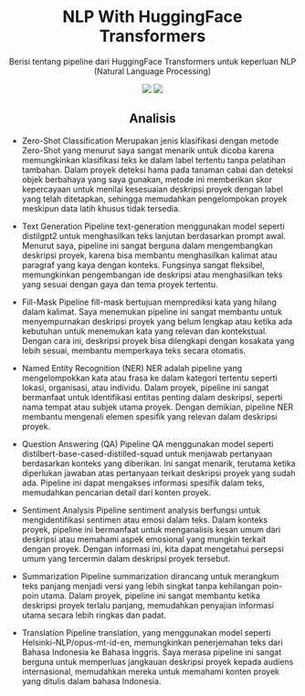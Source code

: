 <h1 align="center"> NLP With HuggingFace Transformers </h1>
<p align="center"> Berisi tentang pipeline dari HuggingFace Transformers untuk keperluan NLP (Natural Language Processing)</p>

<div align="center">

<img src="https://img.shields.io/badge/python-3670A0?style=for-the-badge&logo=python&logoColor=ffdd54">
<img src="https://img.shields.io/badge/jupyter-%23FA0F00.svg?style=for-the-badge&logo=jupyter&logoColor=white">

</div>

<h2 align="center"> Analisis </h2> 

- Zero-Shot Classification
Merupakan jenis klasifikasi dengan metode Zero-Shot yang menurut saya sangat menarik untuk dicoba karena memungkinkan klasifikasi teks ke dalam label tertentu tanpa pelatihan tambahan. Dalam proyek deteksi hama pada tanaman cabai dan deteksi objek berbahaya yang saya gunakan, metode ini memberikan skor kepercayaan untuk menilai kesesuaian deskripsi proyek dengan label yang telah ditetapkan, sehingga memudahkan pengelompokan proyek meskipun data latih khusus tidak tersedia.

- Text Generation
Pipeline text-generation menggunakan model seperti distilgpt2 untuk menghasilkan teks lanjutan berdasarkan prompt awal. Menurut saya, pipeline ini sangat berguna dalam mengembangkan deskripsi proyek, karena bisa membantu menghasilkan kalimat atau paragraf yang kaya dengan konteks. Fungsinya sangat fleksibel, memungkinkan pengembangan ide deskripsi atau menghasilkan teks yang sesuai dengan gaya dan tema proyek tertentu.

- Fill-Mask
Pipeline fill-mask bertujuan memprediksi kata yang hilang dalam kalimat. Saya menemukan pipeline ini sangat membantu untuk menyempurnakan deskripsi proyek yang belum lengkap atau ketika ada kebutuhan untuk menemukan kata yang relevan dan kontekstual. Dengan cara ini, deskripsi proyek bisa dilengkapi dengan kosakata yang lebih sesuai, membantu memperkaya teks secara otomatis.

- Named Entity Recognition (NER)
NER adalah pipeline yang mengelompokkan kata atau frasa ke dalam kategori tertentu seperti lokasi, organisasi, atau individu. Dalam proyek, pipeline ini sangat bermanfaat untuk identifikasi entitas penting dalam deskripsi, seperti nama tempat atau subjek utama proyek. Dengan demikian, pipeline NER membantu mengenali elemen spesifik yang relevan dalam deskripsi proyek.

- Question Answering (QA)
Pipeline QA menggunakan model seperti distilbert-base-cased-distilled-squad untuk menjawab pertanyaan berdasarkan konteks yang diberikan. Ini sangat menarik, terutama ketika diperlukan jawaban atas pertanyaan terkait deskripsi proyek yang sudah ada. Pipeline ini dapat mengakses informasi spesifik dalam teks, memudahkan pencarian detail dari konten proyek.

- Sentiment Analysis
Pipeline sentiment analysis berfungsi untuk mengidentifikasi sentimen atau emosi dalam teks. Dalam konteks proyek, pipeline ini bermanfaat untuk menganalisis kesan umum dari deskripsi atau memahami aspek emosional yang mungkin terkait dengan proyek. Dengan informasi ini, kita dapat mengetahui persepsi umum yang tercermin dalam deskripsi proyek tersebut.

- Summarization
Pipeline summarization dirancang untuk merangkum teks panjang menjadi versi yang lebih singkat tanpa kehilangan poin-poin utama. Dalam proyek, pipeline ini sangat membantu ketika deskripsi proyek terlalu panjang, memudahkan penyajian informasi utama secara lebih ringkas dan padat.

- Translation
Pipeline translation, yang menggunakan model seperti Helsinki-NLP/opus-mt-id-en, memungkinkan penerjemahan teks dari Bahasa Indonesia ke Bahasa Inggris. Saya merasa pipeline ini sangat berguna untuk memperluas jangkauan deskripsi proyek kepada audiens internasional, memudahkan mereka untuk memahami konten proyek yang ditulis dalam bahasa Indonesia.
